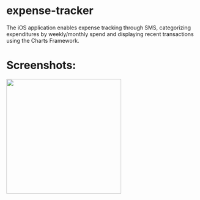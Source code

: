 # expense-tracker
The iOS application enables expense tracking through SMS, categorizing expenditures by weekly/monthly spend and displaying recent transactions using the Charts Framework.

# Screenshots:
<img src="https://github.com/vishalbhogal/expense-tracker/assets/39328480/22e28844-4bc6-44a3-baf1-7e7b22af1880" width="300" />

